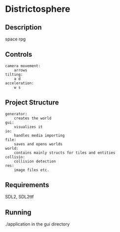 # Districtosphere
## Description
space rpg
## Controls
	camera movement:
		arrows
	tilting:
		a d
	acceleration:
		w s

## Project Structure
	generator:
		creates the world
	gui:
		visualizes it
	io:
		handles media importing
	file:
		saves and opens worlds
	world: 
		contains mainly structs for tiles and entities
	collisio:
		collision detection
	res:
		image files etc.
## Requirements
SDL2, SDL2ttf	

## Running
./application in the gui directory
